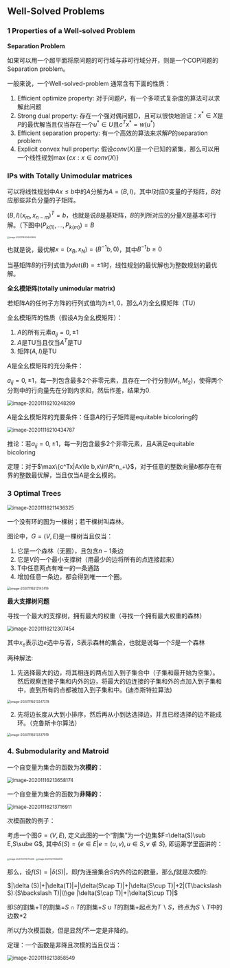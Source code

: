 ## Well-Solved Problems

### 1 Properties of a Well-solved Problem

**Separation Problem**

如果可以用一个超平面将原问题的可行域与非可行域分开，则是一个COP问题的Separation problem。

一般来说，一个Well-solved-problem 通常含有下面的性质：

1. Efficient optimize property: 对于问题$P$，有一个多项式复杂度的算法可以求解此问题
2. Strong dual property: 存在一个强对偶问题D，且可以很快地验证：$x^*\in X$是$P$的最优解当且仅当存在一个$u^*\in U$且$c^Tx^*=w(u^*)$
3. Efficient separation property: 有一个高效的算法来求解$P$的separation problem
4. Explicit convex hull property: 假设$conv(X)$是一个已知的紧集，那么可以用一个线性规划$\max\left\{cx: x\in conv(X)\right\}$

### IPs with Totally Unimodular matrices

可以将线性规划中$Ax\le b$中的$A$分解为$A=(B,I)$，其中$I$对应0变量的子矩阵，$B$对应那些非负分量的子矩阵。

$(B,I)(x_m,x_{n-m})^T= b$，也就是说$B$是基矩阵，$B$的列所对应的分量$X$是基本可行解。（下图中$(P_{k(1)},...,P_{k(m)})=B$

<img src="http://lqqnotes.oss-cn-beijing.aliyuncs.com/img/image-20201116204540668.png" alt="image-20201116204540668" style="zoom:33%;" />

也就是说，最优解$x=(x_B,x_N)=(B^{-1}b,0)$，其中$B^{-1}b\ge 0$

当基矩阵$B$的行列式值为$det(B)=\pm1$时，线性规划的最优解也为整数规划的最优解。

**全幺模矩阵(totally unimodular matrix)**

若矩阵$A$的任何子方阵的行列式值均为$\pm1,0$，那么$A$为全幺模矩阵（TU）

全幺模矩阵的性质（假设$A$为全幺模矩阵）：

1. $A$的所有元素$a_{ij}=0,\pm1$
2. $A$是TU当且仅当$A^T$是TU
3. 矩阵$(A,I)$是TU

$A$是全幺模矩阵的充分条件：

$a_{ij}=0,\pm1$，每一列包含最多2个非零元素，且存在一个行分割$(M_1,M_2)$，使得两个分割中的行向量先在分割内求和，然后作差，结果为0.

<img src="http://lqqnotes.oss-cn-beijing.aliyuncs.com/img/image-20201116210248299.png" alt="image-20201116210248299" style="zoom: 80%;" />

$A$是全幺模矩阵的充要条件：任意$A$的行子矩阵是equitable bicoloring的

<img src="http://lqqnotes.oss-cn-beijing.aliyuncs.com/img/image-20201116210434787.png" alt="image-20201116210434787" style="zoom: 80%;" />

推论：若$a_{ij}=0,\pm1$，每一列包含最多2个非零元素，且A满足equitable bicoloring

定理：对于$\max\{c^Tx|Ax\le b,x\in\R^n_+\}$，对于任意的整数向量$b$都存在有界的整数最优解，当且仅当A是全幺模的。

### 3 Optimal Trees

<img src="http://lqqnotes.oss-cn-beijing.aliyuncs.com/img/image-20201116211436325.png" alt="image-20201116211436325" style="zoom: 80%;" />

一个没有环的图为一棵树；若干棵树叫森林。

图论中，$G=(V,E)$是一棵树当且仅当：

1. 它是一个森林（无圈），且包含$n-1$条边
2. 它是$V$的一个最小支撑树（用最少的边将所有的点连接起来）
3. T中任意两点有唯一的一条通路
4. 增加任意一条边，都会得到唯一一个圈。

<img src="http://lqqnotes.oss-cn-beijing.aliyuncs.com/img/image-20201116212143419.png" alt="image-20201116212143419" style="zoom: 50%;" />

**最大支撑树问题**

寻找一个最大的支撑树，拥有最大的权重（寻找一个拥有最大权重的森林）

<img src="http://lqqnotes.oss-cn-beijing.aliyuncs.com/img/image-20201116212307454.png" alt="image-20201116212307454" style="zoom: 80%;" />

其中$x_e$表示边$e$选中与否，S表示森林的集合，也就是说每一个$S$是一个森林

两种解法:

1. 先选择最大的边，将其相连的两点加入到子集合中（子集和最开始为空集）。然后观察连接子集和内外的边，将最大的边连接的子集和外的点加入到子集和中，直到所有的点都被加入到子集和中。(迪杰斯特拉算法)

<img src="http://lqqnotes.oss-cn-beijing.aliyuncs.com/img/image-20201116213247378.png" alt="image-20201116213247378" style="zoom:50%;" />

2. 先将边长度从大到小排序，然后再从小到达选择边，并且已经选择的边不能成环。（克鲁斯卡尔算法）

<img src="C:/Users/liuqq/AppData/Roaming/Typora/typora-user-images/image-20201116213337919.png" alt="image-20201116213337919" style="zoom: 50%;" />

### 4. Submodularity and Matroid

一个自变量为集合的函数为**次模的**：

<img src="http://lqqnotes.oss-cn-beijing.aliyuncs.com/img/image-20201116213658174.png" alt="image-20201116213658174" style="zoom:80%;" />

一个自变量为集合的函数为**非降的**：

<img src="http://lqqnotes.oss-cn-beijing.aliyuncs.com/img/image-20201116213716911.png" alt="image-20201116213716911" style="zoom:80%;" />

次模函数的例子：

考虑一个图$G=(V,E)$, 定义此图的一个“割集”为一个边集$F=\delta(S)\sub E,S\sube G$, 其中$\delta(S)=\{e\in E|e=(u,v),u\in S,v\notin S \}$, 即运筹学里面讲的：

<img src="http://lqqnotes.oss-cn-beijing.aliyuncs.com/img/image-20201121110714208.png" alt="image-20201121110714208" style="zoom: 33%;" />

<img src="http://lqqnotes.oss-cn-beijing.aliyuncs.com/img/image-20201121110848119.png" alt="image-20201121110848119" style="zoom:33%;" />

那么，设$f(S)=|\delta (S)|$，即$f$为连接集合$S$内外的边的数量，那么$f$就是次模的:

$|\delta (S)|+|\delta(T)|=|\delta(S\cap T)|+|\delta(S\cup T)|+2|(T\backslash S):(S\backslash T)|\\\ge |\delta(S\cap T)|+|\delta(S\cup T)|$

即S的割集+T的割集=$S\cap T$的割集+$S\cup T$的割集+起点为$T\backslash S$，终点为$S\backslash T$中的边数*2

所以$f$为次模函数，但是显然$f$不一定是非降的。



定理：一个函数是非降且次模的当且仅当：

<img src="http://lqqnotes.oss-cn-beijing.aliyuncs.com/img/image-20201116213858549.png" alt="image-20201116213858549" style="zoom:80%;" />

